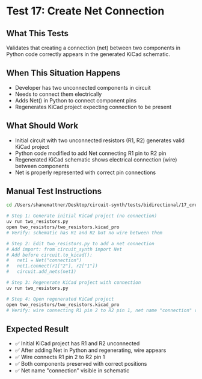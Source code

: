 # Test 17: Create Net Connection

## What This Tests
Validates that creating a connection (net) between two components in Python code correctly appears in the generated KiCad schematic.

## When This Situation Happens
- Developer has two unconnected components in circuit
- Needs to connect them electrically
- Adds Net() in Python to connect component pins
- Regenerates KiCad project expecting connection to be present

## What Should Work
- Initial circuit with two unconnected resistors (R1, R2) generates valid KiCad project
- Python code modified to add Net connecting R1 pin to R2 pin
- Regenerated KiCad schematic shows electrical connection (wire) between components
- Net is properly represented with correct pin connections

## Manual Test Instructions

```bash
cd /Users/shanemattner/Desktop/circuit-synth/tests/bidirectional/17_create_net

# Step 1: Generate initial KiCad project (no connection)
uv run two_resistors.py
open two_resistors/two_resistors.kicad_pro
# Verify: schematic has R1 and R2 but no wire between them

# Step 2: Edit two_resistors.py to add a net connection
# Add import: from circuit_synth import Net
# Add before circuit.to_kicad():
#   net1 = Net("connection")
#   net1.connect(r1["2"], r2["1"])
#   circuit.add_nets(net1)

# Step 3: Regenerate KiCad project with connection
uv run two_resistors.py

# Step 4: Open regenerated KiCad project
open two_resistors/two_resistors.kicad_pro
# Verify: wire connecting R1 pin 2 to R2 pin 1, net name "connection" visible
```

## Expected Result

- ✅ Initial KiCad project has R1 and R2 unconnected
- ✅ After adding Net in Python and regenerating, wire appears
- ✅ Wire connects R1 pin 2 to R2 pin 1
- ✅ Both components preserved with correct positions
- ✅ Net name "connection" visible in schematic

